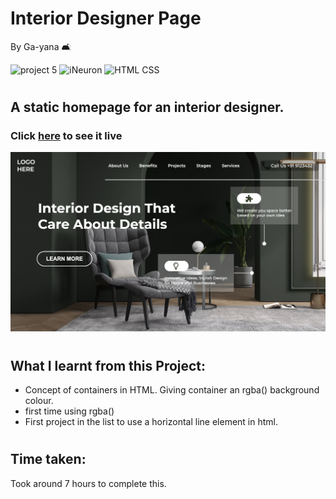 # Interior Designer Page
By Ga-yana :couch_and_lamp:

![project 5](https://img.shields.io/badge/Project%20-9-yellowgreen) ![iNeuron](https://img.shields.io/badge/iNeuron-FullStack-grey)
![HTML CSS](https://img.shields.io/badge/HTML-CSS-blue)  
#

## A static homepage for an interior designer.

### Click [here](https://darkinteriordesigner.netlify.app/) to see it live

![Homepage](./Image/Screenshot%202022-08-05%20at%207.15.27%20PM.png)

# 

## What I learnt from this Project:

- Concept of containers in HTML. Giving container an rgba() background colour.
- first time using rgba()
- First project in the list to use a horizontal line element in html.

#
## Time taken:
 Took around 7 hours to complete this.
# 
